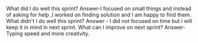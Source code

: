 What did I do well this sprint?
Answer-I focused on small things and instead of asking for help ,I worked on finding solution and I am happy to find them.
 What didn't I do well this sprint?
 Answer - I did not focused on time but i will keep it in mind in next sprint.
 What can I improve on next sprint?
 Answer- Typing speed and more creativity.